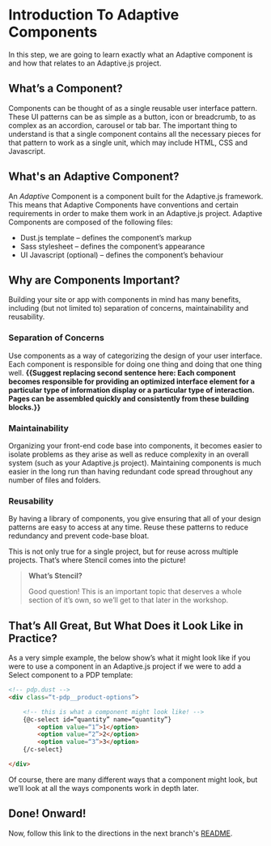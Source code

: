 # Introduction To Adaptive Components

In this step, we are going to learn exactly what an Adaptive component is and how that relates to an Adaptive.js project.

## What’s a Component?

Components can be thought of as a single reusable user interface pattern. These UI patterns can be as simple as a button, icon or breadcrumb, to as complex as an accordion, carousel or tab bar. The important thing to understand is that a single component contains all the necessary pieces for that pattern to work as a single unit, which may include HTML, CSS and Javascript.

## What's an Adaptive Component?

An *Adaptive* Component is a component built for the Adaptive.js framework. This means that Adaptive Components have conventions and certain requirements in order to make them work in an Adaptive.js project. Adaptive Components are composed of the following files:

* Dust.js template – defines the component’s markup
* Sass stylesheet – defines the component’s appearance
* UI Javascript (optional) – defines the component’s behaviour


## Why are Components Important?

Building your site or app with components in mind has many benefits, including (but not limited to) separation of concerns, maintainability and reusability.

### Separation of Concerns

Use components as a way of categorizing the design of your user interface. Each component is responsible for doing one thing and doing that one thing well. **{{Suggest replacing second sentence here: Each component becomes responsible for providing an optimized interface element for a particular type of information display or a particular type of interaction. Pages can be assembled quickly and consistently from these building blocks.}}**

### Maintainability

Organizing your front-end code base into components, it becomes easier to isolate problems as they arise as well as reduce complexity in an overall system (such as your Adaptive.js project). Maintaining components is much easier in the long run than having redundant code spread throughout any number of files and folders.

### Reusability

By having a library of components, you give ensuring that all of your design patterns are easy to access at any time. Reuse these patterns to reduce redundancy and prevent code-base bloat.

This is not only true for a single project, but for reuse across multiple projects. That’s where Stencil comes into the picture!

> **What’s Stencil?**
>
> Good question! This is an important topic that deserves a whole section of it’s own, so we’ll get to that later in the workshop.


## That’s All Great, But What Does it Look Like in Practice?

As a very simple example, the below show’s what it might look like if you were to use a component in an Adaptive.js project if we were to add a Select component to a PDP template:

```html
<!-- pdp.dust -->
<div class=“t-pdp__product-options”>

    <!-- this is what a component might look like! -->
    {@c-select id=“quantity” name=“quantity”}
        <option value=“1”>1</option>
        <option value=“2”>2</option>
        <option value=“3”>3</option>
    {/c-select}

</div>
```

Of course, there are many different ways that a component might look, but we’ll look at all the ways components work in depth later.


## Done! Onward!

Now, follow this link to the directions in the next branch's [README](https://github.com/mobify/workshop--adaptivejs-components/blob/intro-b\/intro-to-stencil/README.md).
